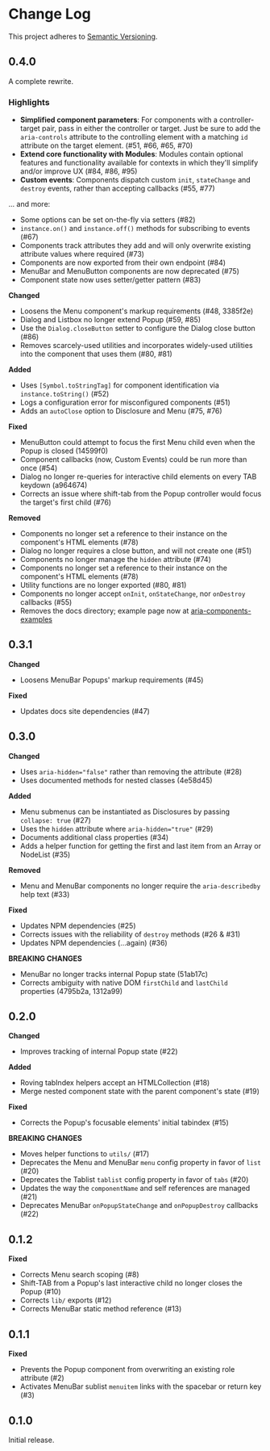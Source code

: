 # Change Log
This project adheres to [Semantic Versioning](http://semver.org/).

## 0.4.0

A complete rewrite.

### Highlights

* **Simplified component parameters**: For components with a controller-target pair, pass in either the controller or target. Just be sure to add the `aria-controls` attribute to the controlling element with a matching `id` attribute on the target element. (#51, #66, #65, #70)
* **Extend core functionality with Modules**: Modules contain optional features and functionality available for contexts in which they'll simplify and/or improve UX (#84, #86, #95)
* **Custom events**: Components dispatch custom `init`, `stateChange` and `destroy` events, rather than accepting callbacks (#55, #77)

... and more:

- Some options can be set on-the-fly via setters (#82)
- `instance.on()` and `instance.off()` methods for subscribing to events (#67)
- Components track attributes they add and will only overwrite existing attribute values where required (#73)
- Components are now exported from their own endpoint (#84)
- MenuBar and MenuButton components are now deprecated (#75)
- Component state now uses setter/getter pattern (#83)

**Changed**

- Loosens the Menu component's markup requirements (#48, 3385f2e)
- Dialog and Listbox no longer extend Popup (#59, #85)
- Use the `Dialog.closeButton` setter to configure the Dialog close button (#86)
- Removes scarcely-used utilities and incorporates widely-used utilities into the component that uses them (#80, #81)

**Added**

- Uses `[Symbol.toStringTag]` for component identification via `instance.toString()` (#52)
- Logs a configuration error for misconfigured components (#51)
- Adds an `autoClose` option to Disclosure and Menu (#75, #76)

**Fixed**

- MenuButton could attempt to focus the first Menu child even when the Popup is closed (14599f0)
- Component callbacks (now, Custom Events) could be run more than once (#54)
- Dialog no longer re-queries for interactive child elements on every TAB keydown (a964674)
- Corrects an issue where shift-tab from the Popup controller would focus the target's first child (#76)

**Removed**

- Components no longer set a reference to their instance on the component's HTML elements (#78)
- Dialog no longer requires a close button, and will not create one (#51)
- Components no longer manage the `hidden` attribute (#74)
- Components no longer set a reference to their instance on the component's HTML elements (#78)
- Utility functions are no longer exported (#80, #81)
- Components no longer accept `onInit`, `onStateChange`, nor `onDestroy` callbacks (#55)
- Removes the docs directory; example page now at [aria-components-examples](https://github.com/goodguyry/aria-components-examples/)

## 0.3.1

**Changed**

- Loosens MenuBar Popups' markup requirements (#45)

**Fixed**

- Updates docs site dependencies (#47)

## 0.3.0

**Changed**

- Uses `aria-hidden="false"` rather than removing the attribute (#28)
- Uses documented methods for nested classes (4e58d45)

**Added**

- Menu submenus can be instantiated as Disclosures by passing `collapse: true` (#27)
- Uses the `hidden` attribute where `aria-hidden="true"` (#29)
- Documents additional class properties (#34)
- Adds a helper function for getting the first and last item from an Array or NodeList (#35)

**Removed**

- Menu and MenuBar components no longer require the `aria-describedby` help text (#33)

**Fixed**

- Updates NPM dependencies (#25)
- Corrects issues with the reliability of `destroy` methods (#26 & #31)
- Updates NPM dependencies (...again) (#36)

**BREAKING CHANGES**

- MenuBar no longer tracks internal Popup state (51ab17c)
- Corrects ambiguity with native DOM `firstChild` and `lastChild` properties (4795b2a, 1312a99)

## 0.2.0

**Changed**

- Improves tracking of internal Popup state (#22)

**Added**

- Roving tabIndex helpers accept an HTMLCollection (#18)
- Merge nested component state with the parent component's state (#19)

**Fixed**

- Corrects the Popup's focusable elements' initial tabindex (#15)

**BREAKING CHANGES**

- Moves helper functions to `utils/` (#17)
- Deprecates the Menu and MenuBar `menu` config property in favor of `list` (#20)
- Deprecates the Tablist `tablist` config property in favor of `tabs` (#20)
- Updates the way the `componentName` and self references are managed (#21)
- Deprecates MenuBar `onPopupStateChange` and `onPopupDestroy` callbacks (#22)

## 0.1.2

**Fixed**

- Corrects Menu search scoping (#8)
- Shift-TAB from a Popup's last interactive child no longer closes the Popup (#10)
- Corrects `lib/` exports (#12)
- Corrects MenuBar static method reference (#13)

## 0.1.1

**Fixed**

- Prevents the Popup component from overwriting an existing role attribute (#2)
- Activates MenuBar sublist `menuitem` links with the spacebar or return key (#3)

## 0.1.0

Initial release.
